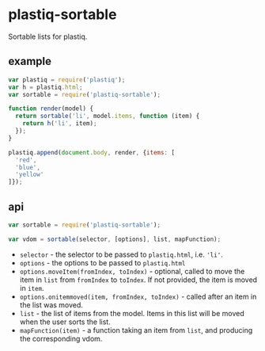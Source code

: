 # plastiq-sortable

Sortable lists for plastiq.

## example

```js
var plastiq = require('plastiq');
var h = plastiq.html;
var sortable = require('plastiq-sortable');

function render(model) {
  return sortable('li', model.items, function (item) {
    return h('li', item);
  });
}

plastiq.append(document.body, render, {items: [
  'red',
  'blue',
  'yellow'
]});
```

## api

```js
var sortable = require('plastiq-sortable');

var vdom = sortable(selector, [options], list, mapFunction);
```

* `selector` - the selector to be passed to `plastiq.html`, i.e. `'li'`.
* `options` - the options to be passed to `plastiq.html`
* `options.moveItem(fromIndex, toIndex)` - optional, called to move the item in `list` from `fromIndex` to `toIndex`. If not provided, the item is moved in `item`.
* `options.onitemmoved(item, fromIndex, toIndex)` - called after an item in the list was moved.
* `list` - the list of items from the model. Items in this list will be moved when the user sorts the list.
* `mapFunction(item)` - a function taking an item from `list`, and producing the corresponding vdom.
